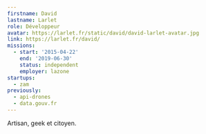 ```yaml
---
firstname: David
lastname: Larlet
role: Développeur
avatar: https://larlet.fr/static/david/david-larlet-avatar.jpg
link: https://larlet.fr/david/
missions:
  - start: '2015-04-22'
    end: '2019-06-30'
    status: independent
    employer: lazone
startups:
  - zam
previously:
  - api-drones
  - data.gouv.fr
---
```


Artisan, geek et citoyen.
